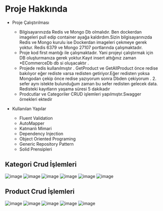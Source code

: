 # Proje Hakkında
* Proje Çalıştırılması
  *  Bilgisayarınızda Redis ve Mongo Db olmalıdır. Ben dockerdan imageleri pull edip container ayağa kaldırdım.Sizin bilgisayarınızda Redis ve Mongo kurulu ise Dockerdan imageleri çekmeye gerek yoktur. Redis 6379 ve Mongo 27107 portlarında çalışmaktadır. 
  *  Proje kod first mantığı ile çalışmaktadır. Yani projeyi çalıştırmak için DB oluşturmanıza gerek yoktur.Kayıt insert attığınız zaman  *ECommerceDb  db si oluşacaktır .
  *  Projede redis kullanılmıştır . GetProduct ve GetAllProduct önce redise bakılıyor eğer rediste varsa redisten getiriyor.Eğer redisten yoksa Mongodan çekip önce redise yazıyorum sonra Dbden çekiyorum . 2. sefer aynı istekte bulunduğum zaman bu sefer redisten gelecek data. Redisteki kayıtların yaşama süresi 5 dakikadır
  * Prodcutlar ve Categoriler CRUD işlemleri yapılmıştır.Swagger örnekleri ektedir
 
* Kullanılan Yapılar
  *  Fluent Validation
  *  AutoMapper
  *  Katmanlı Mimari
  *  Dependency Injection
  *  Object Oriented Programing
  *  Generic Repository Pattern
  *  Solid Prensipleri

 ## Kategori Crud İşlemleri
![image](https://user-images.githubusercontent.com/80510214/140624154-93ac8f4a-0e49-47a9-859b-821c90c716db.png)
![image](https://user-images.githubusercontent.com/80510214/140624178-969e812b-56d2-45ea-8b70-c35d28df05a1.png)
![image](https://user-images.githubusercontent.com/80510214/140624265-5f54049c-c9a8-4d78-98f2-8cea84294abf.png)
![image](https://user-images.githubusercontent.com/80510214/140624372-20dc635a-5fbd-4599-99eb-b17750142e1c.png)
![image](https://user-images.githubusercontent.com/80510214/140624379-a22247ed-733f-4844-b38a-0afca37d13c2.png)
![image](https://user-images.githubusercontent.com/80510214/140624436-02429f8b-68ca-44be-92b1-7f084afe99fc.png)

## Product Crud İşlemleri
![image](https://user-images.githubusercontent.com/80510214/140640346-668534a9-5d70-442a-8d1e-443048174058.png)
![image](https://user-images.githubusercontent.com/80510214/140640360-633524b2-cfdc-4295-890e-69f480a5125d.png)
![image](https://user-images.githubusercontent.com/80510214/140640384-08447a76-09a7-4fe7-83fd-c0f95d7f0c9b.png)
![image](https://user-images.githubusercontent.com/80510214/140640526-2842017b-40b5-4eb2-8c8a-ac32a3b22d20.png)
![image](https://user-images.githubusercontent.com/80510214/140640601-bf431f59-5792-450e-af86-d306a2b4568e.png)





